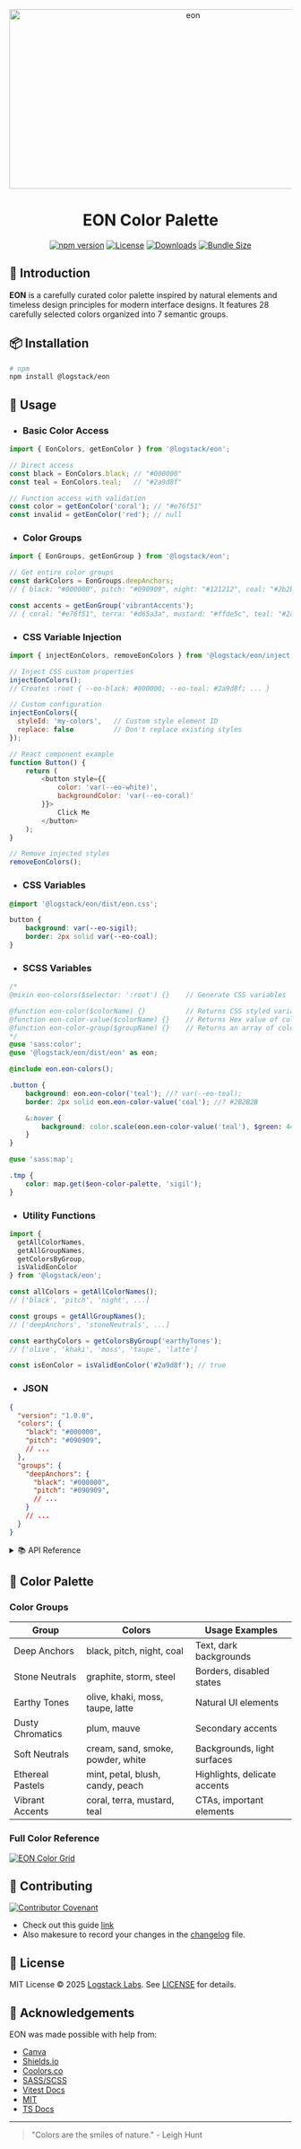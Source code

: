 <div align="center">
<img src="https://socialify.git.ci/logstacklabs/eon/image?custom_language=JavaScript&description=1&forks=1&issues=1&language=1&name=1&owner=1&pulls=1&stargazers=1&theme=Light" alt="eon" width="640" height="320" />
  <h1>EON Color Palette</h1>

[![npm version](https://img.shields.io/npm/v/@logstack/eon.svg?style=flat-square)](https://www.npmjs.com/package/@logstack/eon)
[![License](https://img.shields.io/github/license/logstacklabs/eon.svg?style=flat-square)](https://github.com/logstacklabs/eon/blob/main/LICENSE)
[![Downloads](https://img.shields.io/npm/dm/@logstack/eon.svg?style=flat-square)](https://npm-stat.com/charts.html?package=@logstack/eon)
[![Bundle Size](https://img.shields.io/bundlephobia/minzip/@logstack/eon?style=flat-square)](https://bundlephobia.com/package/@logstack/eon)
</div>

## 🌌 Introduction
**EON** is a carefully curated color palette inspired by natural elements and timeless design principles for modern interface designs. It features 28 carefully selected colors organized into 7 semantic groups.

## 📦 Installation
```bash
# npm
npm install @logstack/eon
```

## 🚀 Usage
- ### Basic Color Access
```javascript
import { EonColors, getEonColor } from '@logstack/eon';

// Direct access
const black = EonColors.black; // "#000000"
const teal = EonColors.teal;   // "#2a9d8f"

// Function access with validation
const color = getEonColor('coral'); // "#e76f51"
const invalid = getEonColor('red'); // null
```

- ### Color Groups
```javascript
import { EonGroups, getEonGroup } from '@logstack/eon';

// Get entire color groups
const darkColors = EonGroups.deepAnchors;
// { black: "#000000", pitch: "#090909", night: "#121212", coal: "#2b2b2b" }

const accents = getEonGroup('vibrantAccents');
// { coral: "#e76f51", terra: "#d65a3a", mustard: "#ffde5c", teal: "#2a9d8f" }
```
- ### CSS Variable Injection
```javascript
import { injectEonColors, removeEonColors } from '@logstack/eon/inject';

// Inject CSS custom properties
injectEonColors(); 
// Creates :root { --eo-black: #000000; --eo-teal: #2a9d8f; ... }

// Custom configuration
injectEonColors({
  styleId: 'my-colors',   // Custom style element ID
  replace: false          // Don't replace existing styles
});

// React component example
function Button() {
    return (
        <button style={{
            color: 'var(--eo-white)',
            backgroundColor: 'var(--eo-coral)'
        }}>
            Click Me
        </button>
    );
}

// Remove injected styles
removeEonColors();
```

- ### CSS Variables
```css
@import '@logstack/eon/dist/eon.css';

button {
    background: var(--eo-sigil);
    border: 2px solid var(--eo-coal);
}
```

- ### SCSS Variables
```scss
/*
@mixin eon-colors($selector: ':root') {}    // Generate CSS variables

@function eon-color($colorName) {}          // Returns CSS styled variable, Eg: var(--eo-sigil)
@function eon-color-value($colorName) {}    // Returns Hex value of color, Eg: #4D4153
@function eon-color-group($groupName) {}    // Returns an array of colors values from specified group.
*/
@use 'sass:color';
@use '@logstack/eon/dist/eon' as eon;

@include eon.eon-colors();

.button {
    background: eon.eon-color('teal'); //? var(--eo-teal);
    border: 2px solid eon.eon-color-value('coal'); //? #2B2B2B

    &:hover {
        background: color.scale(eon.eon-color-value('teal'), $green: 44%);
    }
}

@use 'sass:map';

.tmp { 
    color: map.get($eon-color-palette, 'sigil');
}
```

- ### Utility Functions
```javascript
import { 
  getAllColorNames, 
  getAllGroupNames, 
  getColorsByGroup,
  isValidEonColor 
} from '@logstack/eon';

const allColors = getAllColorNames(); 
// ['black', 'pitch', 'night', ...]

const groups = getAllGroupNames(); 
// ['deepAnchors', 'stoneNeutrals', ...]

const earthyColors = getColorsByGroup('earthyTones'); 
// ['olive', 'khaki', 'moss', 'taupe', 'latte']

const isEonColor = isValidEonColor('#2a9d8f'); // true
```

- ### JSON
```json
{
  "version": "1.0.0",
  "colors": {
    "black": "#000000",
    "pitch": "#090909",
    // ...
  },
  "groups": {
    "deepAnchors": {
      "black": "#000000",
      "pitch": "#090909",
      // ...
    }
    // ...
  }
}
```

<details>
<summary>📚 API Reference</summary>

```javascript
// Core functions
getEonColor(colorName: string): string | null
getEonGroup(groupName: string): Record<string, string> | null

getAllColorNames(): string[]
getAllGroupNames(): string[]
getColorsByGroup(groupName: string): string[] | []

isValidEonColor(colorName: string): boolean
isEonColorsInjected(styleId: string): boolean
removeEonColors(styleId: string): boolean;  // Removes CSS variables
injectEonColors(options: Record<string, string>): boolean;  // Injects CSS variables

// Core objects
EonColors: Record<string, string>
EonGroups: Record<string, Record<string, string>>
```
</details>

## 🎨 Color Palette
### Color Groups
| Group              | Colors                                | Usage Examples               |
|--------------------|---------------------------------------|------------------------------|
| Deep Anchors       | black, pitch, night, coal             | Text, dark backgrounds       |
| Stone Neutrals     | graphite, storm, steel                | Borders, disabled states     |
| Earthy Tones       | olive, khaki, moss, taupe, latte      | Natural UI elements          |
| Dusty Chromatics   | plum, mauve                           | Secondary accents            |
| Soft Neutrals      | cream, sand, smoke, powder, white     | Backgrounds, light surfaces  |
| Ethereal Pastels   | mint, petal, blush, candy, peach      | Highlights, delicate accents |
| Vibrant Accents    | coral, terra, mustard, teal           | CTAs, important elements     |

### Full Color Reference
[![EON Color Grid](./docs/swatches.png)](https://logstacklabs.github.io/eon-swatches/)

## 🤝 Contributing
[![Contributor Covenant](https://img.shields.io/badge/Contributor%20Covenant-2.1-4baaaa.svg)](CODE_OF_CONDUCT.md)
- Check out this guide [link](https://daily.dev/blog/how-to-contribute-to-open-source-github-repositories)
- Also makesure to record your changes in the [changelog](CHANGELOG.md) file.

## 📜 License
MIT License © 2025 [Logstack Labs](https://logstack.dev). See [LICENSE](https://github.com/logstacklabs/eon/blob/main/LICENSE) for details.

## 🙏 Acknowledgements
EON was made possible with help from:
- [Canva](https://www.canva.com/colors/color-wheel/)
- [Shields.io](https://shields.io)
- [Coolors.co](https://coolors.co)
- [SASS/SCSS](https://sass-lang.com)
- [Vitest Docs](https://vitest.dev/guide/)
- [MIT](https://opensource.org/license/mit)
- [TS Docs](https://www.typescriptlang.org/docs/)
---

> "Colors are the smiles of nature." - Leigh Hunt
